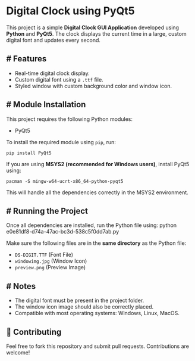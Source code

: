 
# Digital Clock using PyQt5

This project is a simple **Digital Clock GUI Application** developed using **Python** and **PyQt5**. The clock displays the current time in a large, custom digital font and updates every second.

## # Features
- Real-time digital clock display.
- Custom digital font using a `.ttf` file.
- Styled window with custom background color and window icon.

## # Module Installation

This project requires the following Python modules:

* PyQt5

To install the required module using `pip`, run:
```
pip install PyQt5
```

If you are using **MSYS2 (recommended for Windows users)**, 
install PyQt5 using:
```
pacman -S mingw-w64-ucrt-x86_64-python-pyqt5
```
This will handle all the dependencies correctly in the MSYS2 environment.

## # Running the Project

Once all dependencies are installed, run the Python file using:
python e0e81df8-d74a-47ac-bc3d-538c5f0dd7ab.py

Make sure the following files are in the **same directory** as the Python file:

* `DS-DIGIT.TTF` (Font File)
* `windowimg.jpg` (Window Icon)
* `preview.png` (Preview Image)


## # Notes

* The digital font must be present in the project folder.
* The window icon image should also be correctly placed.
* Compatible with most operating systems: Windows, Linux, MacOS.


## 🤝 Contributing

Feel free to fork this repository and submit pull requests. Contributions are welcome!

